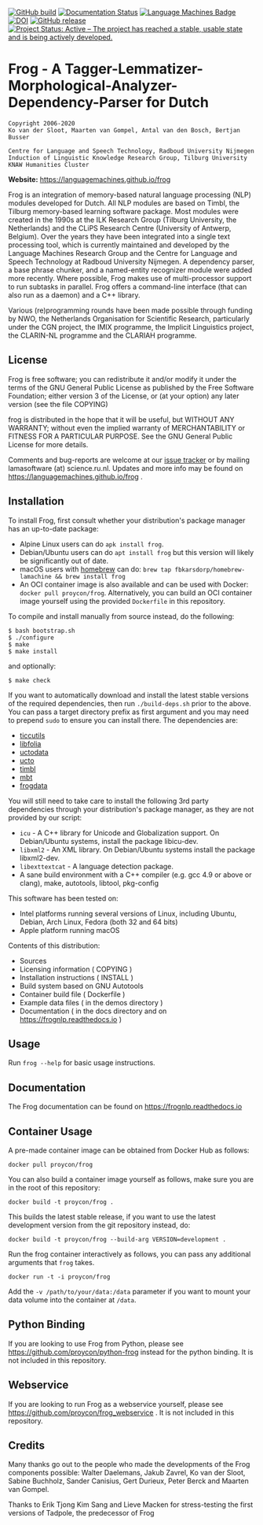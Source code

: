 [![GitHub build](https://github.com/LanguageMachines/frog/actions/workflows/frog.yml/badge.svg?branch=master)](https://github.com/LanguageMachines/frog/actions/)
[![Documentation Status](https://readthedocs.org/projects/frognlp/badge/?version=latest)](https://frognlp.readthedocs.io/?badge=latest)
[![Language Machines Badge](http://applejack.science.ru.nl/lamabadge.php/frog)](http://applejack.science.ru.nl/languagemachines/)
[![DOI](https://zenodo.org/badge/20526435.svg)](https://zenodo.org/badge/latestdoi/20526435) [![GitHub release](https://img.shields.io/github/release/LanguageMachines/frog.svg)](https://GitHub.com/LanguageMachines/frog/releases/)
[![Project Status: Active – The project has reached a stable, usable state and is being actively developed.](https://www.repostatus.org/badges/latest/active.svg)](https://www.repostatus.org/#active)

# Frog - A Tagger-Lemmatizer-Morphological-Analyzer-Dependency-Parser for Dutch

    Copyright 2006-2020
    Ko van der Sloot, Maarten van Gompel, Antal van den Bosch, Bertjan Busser

    Centre for Language and Speech Technology, Radboud University Nijmegen
    Induction of Linguistic Knowledge Research Group, Tilburg University
    KNAW Humanities Cluster

**Website:** https://languagemachines.github.io/frog

Frog is an integration of memory-based natural language processing (NLP)
modules developed for Dutch. All NLP modules are based on Timbl, the Tilburg
memory-based learning software package. Most modules were created in the 1990s
at the ILK Research Group (Tilburg University, the Netherlands) and the CLiPS
Research Centre (University of Antwerp, Belgium). Over the years they have been
integrated into a single text processing tool, which is currently maintained
and developed by the Language Machines Research Group and the Centre for
Language and Speech Technology at Radboud University Nijmegen. A dependency
parser, a base phrase chunker, and a named-entity recognizer module were added
more recently. Where possible, Frog makes use of multi-processor support to run
subtasks in parallel. Frog offers a command-line interface (that can also run
as a daemon) and a C++ library.

Various (re)programming rounds have been made possible through funding by NWO,
the Netherlands Organisation for Scientific Research, particularly under the
CGN project, the IMIX programme, the Implicit Linguistics project, the
CLARIN-NL programme and the CLARIAH programme.

## License

Frog is free software; you can redistribute it and/or modify it under the terms
of the GNU General Public License as published by the Free Software Foundation;
either version 3 of the License, or (at your option) any later version (see the file COPYING)

frog is distributed in the hope that it will be useful, but WITHOUT ANY
WARRANTY; without even the implied warranty of MERCHANTABILITY or FITNESS FOR A
PARTICULAR PURPOSE.  See the GNU General Public License for more details.

Comments and bug-reports are welcome at our [issue tracker](https://github.com/LanguageMachines/frog/issues) or by mailing
lamasoftware (at) science.ru.nl.
Updates and more info may be found on https://languagemachines.github.io/frog .

## Installation

To install Frog, first consult whether your distribution's package manager has
an up-to-date package:

* Alpine Linux users can do `apk install frog`.
* Debian/Ubuntu users can do `apt install frog` but this version will likely be
significantly out of date. 
* macOS users with [homebrew](https://brew.sh/) can do: `brew tap fbkarsdorp/homebrew-lamachine && brew install frog`
* An OCI container image is also available and can be used with Docker: `docker pull proycon/frog`. Alternatively, you can build an OCI container image yourself using the provided `Dockerfile` in this repository.

To compile and install manually from source instead, do the following:

    $ bash bootstrap.sh
    $ ./configure
    $ make
    $ make install

and optionally:

    $ make check

If you want to automatically download and install the latest stable versions of
the required dependencies, then run `./build-deps.sh` prior to the above. You
can pass a target directory prefix as first argument and you may need to
prepend `sudo` to ensure you can install there. The dependencies are:

* [ticcutils](https://github.com/LanguageMachines/ticcutils)
* [libfolia](https://github.com/LanguageMachines/libfolia)
* [uctodata](https://github.com/LanguageMachines/uctodata)
* [ucto](https://github.com/LanguageMachines/ucto)
* [timbl](https://github.com/LanguageMachines/timbl)
* [mbt](https://github.com/LanguageMachines/mbt)
* [frogdata](https://github.com/LanguageMachines/frogdata)

You will still need to take care to install the following 3rd party
dependencies through your distribution's package manager, as they are not
provided by our script:

* ``icu`` - A C++ library for Unicode and Globalization support. On Debian/Ubuntu systems, install the package libicu-dev.
* ``libxml2`` - An XML library. On Debian/Ubuntu systems install the package libxml2-dev.
* ``libexttextcat`` - A language detection package. 
* A sane build environment with a C++ compiler (e.g. gcc 4.9 or above or clang), make, autotools, libtool, pkg-config

This software has been tested on:

* Intel platforms running several versions of Linux, including Ubuntu, Debian, Arch Linux, Fedora (both 32 and 64 bits)
* Apple platform running macOS

Contents of this distribution:

* Sources
* Licensing information ( COPYING )
* Installation instructions ( INSTALL )
* Build system based on GNU Autotools
* Container build file ( Dockerfile )
* Example data files ( in the demos directory )
* Documentation ( in the docs directory and on https://frognlp.readthedocs.io )

## Usage

Run ``frog --help`` for basic usage instructions.

## Documentation

The Frog documentation can be found on https://frognlp.readthedocs.io

## Container Usage

A pre-made container image can be obtained from Docker Hub as follows:

``docker pull proycon/frog``

You can also build a container image yourself as follows, make sure you are in the root of this repository:

``docker build -t proycon/frog .``

This builds the latest stable release, if you want to use the latest development version
from the git repository instead, do:

``docker build -t proycon/frog --build-arg VERSION=development .``

Run the frog container interactively as follows, you can pass any additional arguments that ``frog`` takes.

``docker run -t -i proycon/frog``

Add the ``-v /path/to/your/data:/data`` parameter if you want to mount your data volume into the container at `/data`.

## Python Binding

If you are looking to use Frog from Python, please see https://github.com/proycon/python-frog instead for the python binding. It is not included in this repository.

## Webservice

If you are looking to run Frog as a webservice yourself,  please see https://github.com/proycon/frog_webservice . It is not included in this repository.

## Credits

Many thanks go out to the people who made the developments of the Frog
components possible: Walter Daelemans, Jakub Zavrel, Ko van der Sloot, Sabine
Buchholz, Sander Canisius, Gert Durieux, Peter Berck and Maarten van Gompel.

Thanks to Erik Tjong Kim Sang and Lieve Macken for stress-testing the first
versions of Tadpole, the predecessor of Frog
